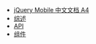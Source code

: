 +   [jQuery Mobile 中文文档 A4](README.md)
+   [综述](jqmobi_1.md)
+   [API](jqmobi_2.md)
+   [组件](jqmobi_3.md)